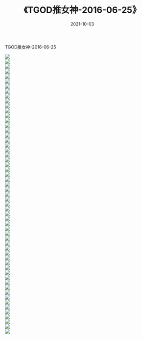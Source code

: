 ﻿---
layout: post
title:  《TGOD推女神-2016-06-25》
date:   2021-10-03
img: http://img.660000.xyz/Sharelink/网络美图/2021/TGOD推女神-2016-06-25/000.jpg
categories: [美女, 清纯, 唯美]
---

TGOD推女神-2016-06-25

  ![](http://img.660000.xyz/Sharelink/网络美图/2021/TGOD推女神-2016-06-25/001.jpg) <br> ![](http://img.660000.xyz/Sharelink/网络美图/2021/TGOD推女神-2016-06-25/002.jpg) <br> ![](http://img.660000.xyz/Sharelink/网络美图/2021/TGOD推女神-2016-06-25/003.jpg) <br> ![](http://img.660000.xyz/Sharelink/网络美图/2021/TGOD推女神-2016-06-25/004.jpg) <br> ![](http://img.660000.xyz/Sharelink/网络美图/2021/TGOD推女神-2016-06-25/005.jpg) <br> ![](http://img.660000.xyz/Sharelink/网络美图/2021/TGOD推女神-2016-06-25/006.jpg) <br> ![](http://img.660000.xyz/Sharelink/网络美图/2021/TGOD推女神-2016-06-25/007.jpg) <br> ![](http://img.660000.xyz/Sharelink/网络美图/2021/TGOD推女神-2016-06-25/008.jpg) <br> ![](http://img.660000.xyz/Sharelink/网络美图/2021/TGOD推女神-2016-06-25/009.jpg) <br> ![](http://img.660000.xyz/Sharelink/网络美图/2021/TGOD推女神-2016-06-25/010.jpg) <br> ![](http://img.660000.xyz/Sharelink/网络美图/2021/TGOD推女神-2016-06-25/011.jpg) <br> ![](http://img.660000.xyz/Sharelink/网络美图/2021/TGOD推女神-2016-06-25/012.jpg) <br> ![](http://img.660000.xyz/Sharelink/网络美图/2021/TGOD推女神-2016-06-25/013.jpg) <br> ![](http://img.660000.xyz/Sharelink/网络美图/2021/TGOD推女神-2016-06-25/014.jpg) <br> ![](http://img.660000.xyz/Sharelink/网络美图/2021/TGOD推女神-2016-06-25/015.jpg) <br> ![](http://img.660000.xyz/Sharelink/网络美图/2021/TGOD推女神-2016-06-25/016.jpg) <br> ![](http://img.660000.xyz/Sharelink/网络美图/2021/TGOD推女神-2016-06-25/017.jpg) <br> ![](http://img.660000.xyz/Sharelink/网络美图/2021/TGOD推女神-2016-06-25/018.jpg) <br> ![](http://img.660000.xyz/Sharelink/网络美图/2021/TGOD推女神-2016-06-25/019.jpg) <br> ![](http://img.660000.xyz/Sharelink/网络美图/2021/TGOD推女神-2016-06-25/020.jpg) <br> ![](http://img.660000.xyz/Sharelink/网络美图/2021/TGOD推女神-2016-06-25/021.jpg) <br> ![](http://img.660000.xyz/Sharelink/网络美图/2021/TGOD推女神-2016-06-25/022.jpg) <br> ![](http://img.660000.xyz/Sharelink/网络美图/2021/TGOD推女神-2016-06-25/023.jpg) <br> ![](http://img.660000.xyz/Sharelink/网络美图/2021/TGOD推女神-2016-06-25/024.jpg) <br> ![](http://img.660000.xyz/Sharelink/网络美图/2021/TGOD推女神-2016-06-25/025.jpg) <br> ![](http://img.660000.xyz/Sharelink/网络美图/2021/TGOD推女神-2016-06-25/026.jpg) <br> ![](http://img.660000.xyz/Sharelink/网络美图/2021/TGOD推女神-2016-06-25/027.jpg) <br> ![](http://img.660000.xyz/Sharelink/网络美图/2021/TGOD推女神-2016-06-25/028.jpg) <br> ![](http://img.660000.xyz/Sharelink/网络美图/2021/TGOD推女神-2016-06-25/029.jpg) <br> ![](http://img.660000.xyz/Sharelink/网络美图/2021/TGOD推女神-2016-06-25/030.jpg) <br> ![](http://img.660000.xyz/Sharelink/网络美图/2021/TGOD推女神-2016-06-25/031.jpg) <br> ![](http://img.660000.xyz/Sharelink/网络美图/2021/TGOD推女神-2016-06-25/032.jpg) <br> ![](http://img.660000.xyz/Sharelink/网络美图/2021/TGOD推女神-2016-06-25/033.jpg) <br> ![](http://img.660000.xyz/Sharelink/网络美图/2021/TGOD推女神-2016-06-25/034.jpg) <br> ![](http://img.660000.xyz/Sharelink/网络美图/2021/TGOD推女神-2016-06-25/035.jpg) <br> ![](http://img.660000.xyz/Sharelink/网络美图/2021/TGOD推女神-2016-06-25/036.jpg) <br> ![](http://img.660000.xyz/Sharelink/网络美图/2021/TGOD推女神-2016-06-25/037.jpg) <br> ![](http://img.660000.xyz/Sharelink/网络美图/2021/TGOD推女神-2016-06-25/038.jpg) <br> ![](http://img.660000.xyz/Sharelink/网络美图/2021/TGOD推女神-2016-06-25/039.jpg) <br> ![](http://img.660000.xyz/Sharelink/网络美图/2021/TGOD推女神-2016-06-25/040.jpg) <br> ![](http://img.660000.xyz/Sharelink/网络美图/2021/TGOD推女神-2016-06-25/041.jpg) <br> ![](http://img.660000.xyz/Sharelink/网络美图/2021/TGOD推女神-2016-06-25/042.jpg) <br> ![](http://img.660000.xyz/Sharelink/网络美图/2021/TGOD推女神-2016-06-25/043.jpg) <br> ![](http://img.660000.xyz/Sharelink/网络美图/2021/TGOD推女神-2016-06-25/044.jpg) <br> ![](http://img.660000.xyz/Sharelink/网络美图/2021/TGOD推女神-2016-06-25/045.jpg) <br> ![](http://img.660000.xyz/Sharelink/网络美图/2021/TGOD推女神-2016-06-25/046.jpg) <br> ![](http://img.660000.xyz/Sharelink/网络美图/2021/TGOD推女神-2016-06-25/047.jpg) <br> ![](http://img.660000.xyz/Sharelink/网络美图/2021/TGOD推女神-2016-06-25/048.jpg) <br> ![](http://img.660000.xyz/Sharelink/网络美图/2021/TGOD推女神-2016-06-25/049.jpg) <br> ![](http://img.660000.xyz/Sharelink/网络美图/2021/TGOD推女神-2016-06-25/050.jpg) <br> ![](http://img.660000.xyz/Sharelink/网络美图/2021/TGOD推女神-2016-06-25/051.jpg) <br> ![](http://img.660000.xyz/Sharelink/网络美图/2021/TGOD推女神-2016-06-25/052.jpg) <br> ![](http://img.660000.xyz/Sharelink/网络美图/2021/TGOD推女神-2016-06-25/053.jpg) <br> ![](http://img.660000.xyz/Sharelink/网络美图/2021/TGOD推女神-2016-06-25/054.jpg) <br> ![](http://img.660000.xyz/Sharelink/网络美图/2021/TGOD推女神-2016-06-25/055.jpg) <br> ![](http://img.660000.xyz/Sharelink/网络美图/2021/TGOD推女神-2016-06-25/056.jpg) <br> ![](http://img.660000.xyz/Sharelink/网络美图/2021/TGOD推女神-2016-06-25/057.jpg) <br>